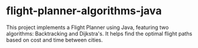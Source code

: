 # flight-planner-algorithms-java
This project implements a Flight Planner using Java, featuring two algorithms: Backtracking and Dijkstra's. It helps find the optimal flight paths based on cost and time between cities.
